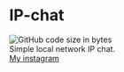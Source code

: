 # IP-chat
<img alt="GitHub code size in bytes" src="https://img.shields.io/github/languages/code-size/Naster1202/IP-chat">
<br>
Simple local network IP chat. 
<br>
<a href="instaagram.com">My instagram</a>
